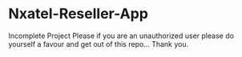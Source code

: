 # Nxatel-Reseller-App
Incomplete Project
Please if you are an unauthorized user please do yourself a favour and get out of this repo...
Thank you.
